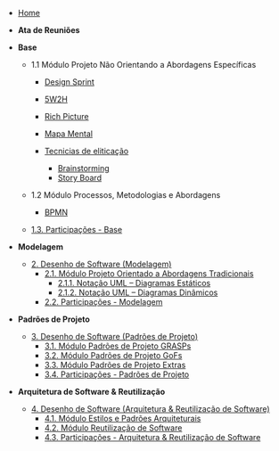 <!-- docs/_sidebar.md -->

- [Home](/README.md)


- **Ata de Reuniões**

- **Base**

  - 1.1 Módulo Projeto Não Orientando a Abordagens Específicas
    - [Design Sprint](/Base/DesignSprint.md) 
    - [5W2H](/Base/5W2H.md) 
    - [Rich Picture](Base/Rich-picture.md) 
    - [Mapa Mental](/Base/mapamental.md)

    - [Tecnicias de eliticação](#)

      - [Brainstorming](/Base/eliticacao/Brainstorming.md)
      - [Story Board](/Base/eliticacao/StoryBoard.md)


  - 1.2 Módulo Processos, Metodologias e Abordagens

    - [BPMN](Base/BPMN.md)

  - [1.3. Participações - Base](/Base/1.3.ParticipacoesBase.md)

- **Modelagem**
  - [2. Desenho de Software (Modelagem)]()
    - [2.1. Módulo Projeto Orientado a Abordagens Tradicionais]()
      - [2.1.1. Notação UML – Diagramas Estáticos]()
      - [2.1.2. Notação UML – Diagramas Dinâmicos]()
    - [2.2. Participações - Modelagem]()

- **Padrões de Projeto**
  - [3. Desenho de Software (Padrões de Projeto)]()
    - [3.1. Módulo Padrões de Projeto GRASPs]()
    - [3.2. Módulo Padrões de Projeto GoFs]()
    - [3.3. Módulo Padrões de Projeto Extras]()
    - [3.4. Participações - Padrões de Projeto]()

- **Arquitetura de Software & Reutilização**
  - [4. Desenho de Software (Arquitetura & Reutilização de Software)]()
    - [4.1. Módulo Estilos e Padrões Arquiteturais]()
    - [4.2. Módulo Reutilização de Software]()
    - [4.3. Participações - Arquitetura & Reutilização de Software]()
